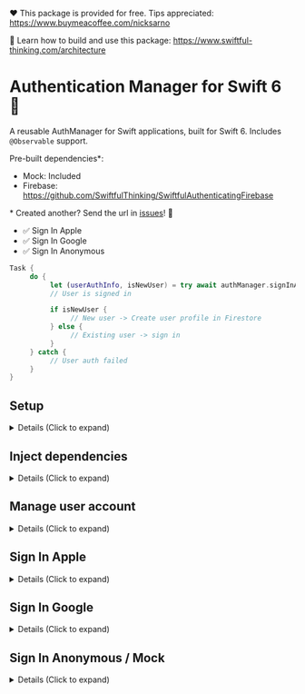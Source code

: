 ❤️ This package is provided for free. Tips appreciated: https://www.buymeacoffee.com/nicksarno

🚀 Learn how to build and use this package: https://www.swiftful-thinking.com/architecture

# Authentication Manager for Swift 6 📝

A reusable AuthManager for Swift applications, built for Swift 6. Includes `@Observable` support.

Pre-built dependencies*:

- Mock: Included
- Firebase: https://github.com/SwiftfulThinking/SwiftfulAuthenticatingFirebase

\* Created another? Send the url in [issues](https://github.com/SwiftfulThinking/SwiftfulAuthenticating/issues)! 🥳

- ✅ Sign In Apple
- ✅ Sign In Google
- ✅ Sign In Anonymous

```swift
Task {
     do {
          let (userAuthInfo, isNewUser) = try await authManager.signInApple()
          // User is signed in

          if isNewUser {
               // New user -> Create user profile in Firestore
          } else {
               // Existing user -> sign in
          }
     } catch {
          // User auth failed
     }
}
```

## Setup

<details>
<summary> Details (Click to expand) </summary>
<br>
    
#### Create an instance of PurchaseManager:

```swift
let authManager = AuthManager(services: any AuthService, logger: LogManager?)

#if DEBUG
let authManager = AuthManager(service: MockAuthService(), logger: logManager)
#else
let authManager = AuthManager(service: FirebaseAuthService(), logger: logManager)
#endif
```

#### Optionally add to SwiftUI environment as an @Observable

```swift
Text("Hello, world!")
    .environment(authManager)
```

</details>

## Inject dependencies

<details>
<summary> Details (Click to expand) </summary>
<br>
    
`AuthManager` is initialized with a `AuthService`. This is a public protocol you can use to create your own dependency.

`MockPurchaseService` is included for SwiftUI previews and testing. 

```swift
// User is not yet authenticated
let service = MockAuthService(user: nil)

// User is already authenticated
let service = MockAuthService(user: .mock)
```

Other services are not directly included, so that the developer can pick-and-choose which dependencies to add to the project. 

You can create your own `AuthService` by conforming to the protocol:

```swift
public protocol AuthService: Sendable {
    func getAuthenticatedUser() -> UserAuthInfo?
    func addAuthenticatedUserListener() -> AsyncStream<UserAuthInfo?>
    func signIn(option: SignInOption) async throws -> (user: UserAuthInfo, isNewUser: Bool)
    func signOut() throws
    func deleteAccount() async throws
}
```

</details>

## Manage user account

<details>
<summary> Details (Click to expand) </summary>
<br>
    
The manager will automatically fetch and listen for an authenticated user on launch, via `getAuthenticatedUser` and `addAuthenticatedUserListener`.

### Get authenticated user's info:
```swift
let userId = authManager.auth.uid
let authUser = authManager.auth

// Throwing method for convenience with async/await
let uid = try authManager.getAuthId()
```

### Sign out or delete auth:
```swift
try authManager.signOut()
try await authManager.deleteAccount()
```

</details>

## Sign In Apple

<details>
<summary> Details (Click to expand) </summary>
<br>

### Add Sign in with Apple Signing Capability to your Xcode project.
* Xcode Project Navigator -> Target -> Signing & Capabilities -> + Capability -> Sign in with Apple (requires Apple Developer Account)

### Add Apple Button (optional), via SwiftfulAuthUI library
```swift
import SwiftfulAuthUI

SignInAppleButtonView()
    .frame(height: 50)
```

### Sign in

```swift
try await authManager.signInApple()
```
</details>


## Sign In Google

<details>
<summary> Details (Click to expand) </summary>
<br>

### Update your app's the info.plist file.
* Firebase Console -> Project Settings -> Your apps -> GoogleService-Info.plist

### Add custom URL scheme (URL Types -> REVERSED_CLIENT_ID)
* GoogleService-Info.plist -> REVERSED_CLIENT_ID
* Xcode Project Navigator -> Target -> Info -> URL Types -> add REVERSED_CLIENT_ID as URL Schemes value

### Add Google Button (optional), via SwiftfulAuthUI library
```swift
import SwiftfulAuthUI

SignInGoogleButtonView()
    .frame(height: 50)
```

### Sign in
```swift
try await authManager.signInGoogle(GIDClientID: clientId)
```

</details>

## Sign In Anonymous / Mock

<details>
<summary> Details (Click to expand) </summary>
<br>

### Add Anonymous Button (optional), via SwiftfulAuthUI library
```swift
import SwiftfulAuthUI

SignInAnonymousButtonView()
    .frame(height: 50)
```

### Sign in
```swift
try await authManager.signInAnonymous()
```

</details>
